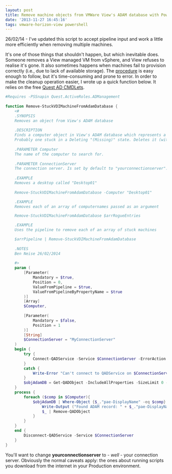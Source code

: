 ```yaml
---
layout: post
title: Remove machine objects from VMWare View's ADAM database with PowerShell
date: '2013-11-27 16:45:16'
tags: vmware-horizon-view powershell
---
```


<div class="info">26/02/14  -  I've updated this script to accept pipeline input and work a little more efficiently when removing multiple machines.</div>

It's one of those things that shouldn't happen, but which inevitable does. Someone removes a View managed VM from vSphere, and View refuses to realise it's gone. It also sometimes happens when machines fail to provision correctly (i.e., due to lack of available storage). The [procedure](http://kb.vmware.com/selfservice/microsites/search.do?language=en_US&cmd=displayKC&externalId=1008658) is easy enough to follow, but it's time-consuming and prone to error. In order to make the cleanup operation easier, I wrote up a quick function below. It relies on the free [Quest AD CMDLets](http://www.quest.com/powershell/activeroles-server.aspx "Quest AD CMDLets").

```powershell
#Requires -PSSnapin Quest.ActiveRoles.ADManagement
 
function Remove-StuckVDIMachineFromAdamDatabase {
    <#
    .SYNOPSIS
    Removes an object from View's ADAM database
    
    .DESCRIPTION
    Finds a computer object in View's ADAM database which represents a machine.
    Probably one stuck in a Deleting "(Missing)" state. Deletes it (with confirmation)
 
    .PARAMETER Computer
    The name of the computer to search for.
 
    .PARAMETER ConnectionServer
    The connection server. Is set by default to "yourconnectionserver".
 
    .EXAMPLE
    Removes a desktop called "Desktop01"
    
    Remove-StuckVDIMachineFromAdamDatabase -Computer "Desktop01"    

    .EXAMPLE
    Removes each of an array of computernames passed as an argument

    Remove-StuckVDIMachineFromAdamDatabase $arrRogueEntries

    .EXAMPLE
    Uses the pipeline to remove each of an array of stuck machines

    $arrPipeline | Remove-StuckVDIMachineFromAdamDatabase 
    
    .NOTES
    Ben Neise 26/02/2014
    
    #>
    param (
        [Parameter(
            Mandatory = $true,
            Position = 0,
            ValueFromPipeline = $true,
            ValueFromPipelineByPropertyName = $true
        )]
        [Array]
        $Computer,
 
        [Parameter(
            Mandatory = $false,
            Position = 1
        )]
        [String]
        $ConnectionServer = "MyConnectionServer"
    )
    begin {
        try {
            Connect-QADService -Service $ConnectionServer -ErrorAction "Stop" | Out-Null
        }
        catch {
            Write-Error "Can't connect to QADService on $ConnectionServer"
        }
        $objAdamDB = Get-QADObject -IncludeAllProperties -SizeLimit 0 -SearchRoot "OU=Servers,DC=vdi,DC=vmware,DC=int"
    }
    process {
        foreach ($comp in $Computer){
            $objAdamDB | Where-Object {$_."pae-DisplayName" -eq $comp} | foreach-Object {
                Write-Output ("Found ADAM record: " + $_."pae-DisplayName")
                $_ | Remove-QADObject
            }
        }
    }
    end {
        Disconnect-QADService -Service $ConnectionServer
    }
}
```

You'll want to change **yourconnectionserver** to  - *well*  - your connection server. Obviously the normal caveats apply: the ones about running scripts you download from the internet in your Production environment.


